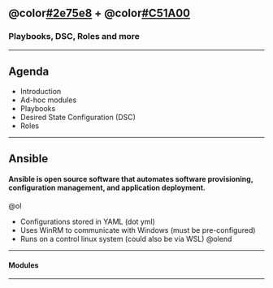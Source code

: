 ## @color[#2e75e8](PowerShell) + @color[#C51A00](Ansible)
### Playbooks, DSC, Roles and more

---

## Agenda

- Introduction
- Ad-hoc modules
- Playbooks
- Desired State Configuration (DSC)
- Roles

---

## Ansible

#### Ansible is open source software that automates software provisioning, configuration management, and application deployment.

@ol[](false)
- Configurations stored in YAML (dot yml)
- Uses WinRM to communicate with Windows (must be pre-configured)
- Runs on a control linux system (could also be via WSL)
@olend

---

#### Modules


---